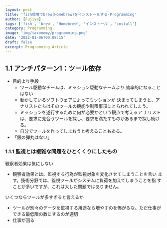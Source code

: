 ```yaml
---
layout: post
title: 'fish環境でbrew(Homebrew)をインストールする-Programming'
author: [Fujiya]
tags: ['fish', 'brew', 'Homebrew', 'インストール', 'install']
category: Programming
image: 'img/taxonomy/programming.png'
date: '2022-01-06T00:08:15'
draft: false
excerpt: Programming Article
---
```


## 1.1 アンチパターン1：ツール依存


- 目的より手段
  - ツール駆動なチームは、ミッション駆動なチームより 効率的になることはない
  - 動かしているソフトウェアによってミッションが 決まってしまうと、アナリストたちはそのツールの機能や制限事項にとらわれてしまう。
  - ミッションを遂行するために何が必要かという観点で考えるア ナリストは、要求に見合うツールを探し、要求を満たすものがあるまで探し続ける。
  - 自分でツールを作ってしまおうと考えることもある。
- 「銀の弾丸はない」

### 1.1.1 監視とは複雑な問題をひとくくりにしたもの

観察者効果は気にしない
- 観察者効果とは、監視する行為が監視対象を変化させてしまうことを言い ます。技術分野では、監視ツールがシステムに負荷を加えてしまうことを指 すことが多いですが、これは大した問題ではありません。

いくつならツールが多すぎると言えるか
- ツールが別々のデータを監視する用途なら増やすのを怖がるな。ただ仕事ができる最低限の数にするのが適切
- 仕事が回る